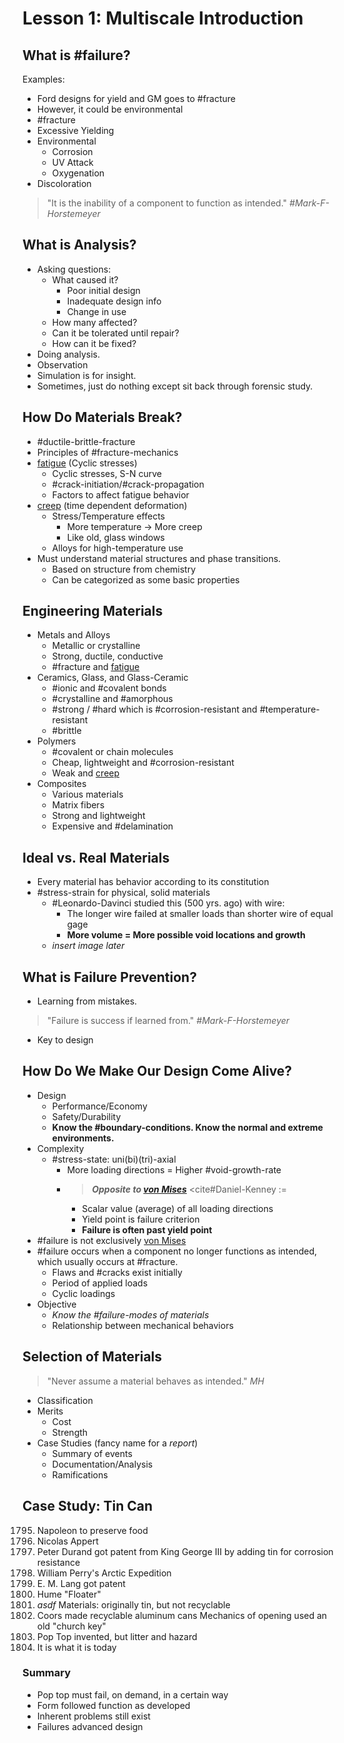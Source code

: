 # Lesson 1: Multiscale Introduction

## What is #failure?
Examples:
- Ford designs for yield and GM goes to #fracture
- However, it could be environmental
- #fracture
- Excessive Yielding
- Environmental
  - Corrosion
  - UV Attack
  - Oxygenation
- Discoloration

>"It is the inability of a component to function as intended." <cite> #Mark-F-Horstemeyer

## What is Analysis?
- Asking questions:
  - What caused it?
    - Poor initial design
    - Inadequate design info
    - Change in use
  - How many affected?
  - Can it be tolerated until repair?
  - How can it be fixed?
- Doing analysis.
- Observation
- Simulation is for insight.
- Sometimes, just do nothing except sit back through forensic study.

## How Do Materials Break?
- #ductile-brittle-fracture
- Principles of #fracture-mechanics
- [fatigue](fatigue.md) (Cyclic stresses)
  - Cyclic stresses, S-N curve
  - #crack-initiation/#crack-propagation
  - Factors to affect fatigue behavior
- [creep](creep.md) (time dependent deformation)
  - Stress/Temperature effects 
    - More temperature -> More creep
    - Like old, glass windows
  - Alloys for high-temperature use
- Must understand material structures and phase transitions.
  - Based on structure from chemistry
  - Can be categorized as some basic properties

## Engineering Materials
- Metals and Alloys
  - Metallic or crystalline
  - Strong, ductile, conductive
  - #fracture and [fatigue](fatigue.md)
- Ceramics, Glass, and Glass-Ceramic
  - #ionic and #covalent bonds
  - #crystalline and #amorphous
  - #strong / #hard which is #corrosion-resistant and #temperature-resistant
  - #brittle
- Polymers
  - #covalent or chain molecules
  - Cheap, lightweight and #corrosion-resistant
  - Weak and [creep](creep.md)
- Composites
  - Various materials
  - Matrix fibers
  - Strong and lightweight
  - Expensive and #delamination

## Ideal vs. Real Materials
- Every material has behavior according to its constitution
- #stress-strain for physical, solid materials
  - #Leonardo-Davinci studied this (500 yrs. ago) with wire:
    - The longer wire failed at smaller loads than shorter wire of equal gage
    - **More volume = More possible void locations and growth**
  - _insert image later_

## What is Failure Prevention?
- Learning from mistakes.
>"Failure is success if learned from." <cite> #Mark-F-Horstemeyer
- Key to design

## How Do We Make Our Design Come Alive?
- Design
  - Performance/Economy
  - Safety/Durability
  - **Know the #boundary-conditions. Know the normal and extreme environments.**
- Complexity
  - #stress-state: uni(bi)(tri)-axial
    - More loading directions = Higher #void-growth-rate
    - >_**Opposite to [von Mises](https://en.wikipedia.org/wiki/Von_Mises_yield_criterion)**_ <cite#Daniel-Kenney :=
      - Scalar value (average) of all loading directions
      - Yield point is failure criterion
      - **Failure is often past yield point**
- #failure is not exclusively [von Mises](../engr-727-001-advanced-mechanics-of-materials/distortion-energy-theory-von-mises.md)
- #failure occurs when a component no longer functions as intended, which usually occurs at #fracture.
  - Flaws and #cracks exist initially
  - Period of applied loads
  - Cyclic loadings
- Objective
  - *Know the #failure-modes of materials*
  - Relationship between mechanical behaviors

## Selection of Materials
>"Never assume a material behaves as intended." <cite> MH
- Classification
- Merits
  - Cost
  - Strength
- Case Studies (fancy name for a _report_)
  - Summary of events
  - Documentation/Analysis
  - Ramifications

## Case Study: Tin Can
1795. Napoleon to preserve food
1809. Nicolas Appert
1810. Peter Durand got patent from King George III by adding tin for corrosion resistance
1824. William Perry's Arctic Expedition
1866. E. M. Lang got patent
1876. Hume "Floater"
1890. _asdf_
Materials: originally tin, but not recyclable
1891. Coors made recyclable aluminum cans
Mechanics of opening used an old "church key"
1963. Pop Top invented, but litter and hazard
1975. It is what it is today


### Summary
- Pop top must fail, on demand, in a certain way
- Form followed function as developed
- Inherent problems still exist
- Failures advanced design